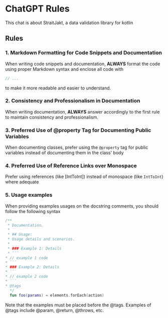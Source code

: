 # ChatGPT Rules

This chat is about StraitJakt, a data validation library for kotlin

## Rules

### 1. Markdown Formatting for Code Snippets and Documentation

When writing code snippets and documentation, **ALWAYS** format the code using proper Markdown
syntax and enclose all code with

```kotlin
// ...
```

to make it more readable and easier to understand.

### 2. Consistency and Professionalism in Documentation

When writing documentation, **ALWAYS** answer accordingly to the first rule to maintain
consistency and professionalism.

### 3. Preferred Use of @property Tag for Documenting Public Variables

When documenting classes, prefer using the `@property` tag for public variables instead of
documenting them in the class' body

### 4. Preferred Use of Reference Links over Monospace

Prefer using references (like [IntToInt]) instead of monospace (like `IntToInt`) where adequate

### 5. Usage examples

When providing examples usages on the docstring comments, you should follow the following syntax

```kotlin
/**
 * Documentation.
 *
 * ## Usage:
 * Usage details and scenarios.
 * 
 * ### Example 1: Details
 * ```
* // example 1 code
* ```
* ### Example 2: Details
* ```
* // example 2 code
* ```
* @tags
  */
  fun foo(params) = elements.forEach(action)
```

Note that the examples must be placed before the @tags.
Examples of @tags include @param, @return, @throws, etc.
